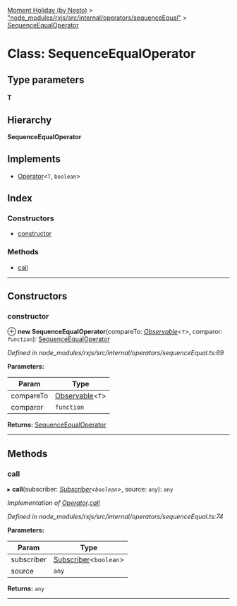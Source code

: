 [Moment Holiday (by Nesto)](../README.md) > ["node_modules/rxjs/src/internal/operators/sequenceEqual"](../modules/_node_modules_rxjs_src_internal_operators_sequenceequal_.md) > [SequenceEqualOperator](../classes/_node_modules_rxjs_src_internal_operators_sequenceequal_.sequenceequaloperator.md)

# Class: SequenceEqualOperator

## Type parameters
#### T 
## Hierarchy

**SequenceEqualOperator**

## Implements

* [Operator](../interfaces/_node_modules_rxjs_src_internal_operator_.operator.md)<`T`, `boolean`>

## Index

### Constructors

* [constructor](_node_modules_rxjs_src_internal_operators_sequenceequal_.sequenceequaloperator.md#constructor)

### Methods

* [call](_node_modules_rxjs_src_internal_operators_sequenceequal_.sequenceequaloperator.md#call)

---

## Constructors

<a id="constructor"></a>

###  constructor

⊕ **new SequenceEqualOperator**(compareTo: *[Observable](_node_modules_rxjs_src_internal_observable_.observable.md)<`T`>*, comparor: *`function`*): [SequenceEqualOperator](_node_modules_rxjs_src_internal_operators_sequenceequal_.sequenceequaloperator.md)

*Defined in node_modules/rxjs/src/internal/operators/sequenceEqual.ts:69*

**Parameters:**

| Param | Type |
| ------ | ------ |
| compareTo | [Observable](_node_modules_rxjs_src_internal_observable_.observable.md)<`T`> |
| comparor | `function` |

**Returns:** [SequenceEqualOperator](_node_modules_rxjs_src_internal_operators_sequenceequal_.sequenceequaloperator.md)

___

## Methods

<a id="call"></a>

###  call

▸ **call**(subscriber: *[Subscriber](_node_modules_rxjs_src_internal_subscriber_.subscriber.md)<`boolean`>*, source: *`any`*): `any`

*Implementation of [Operator](../interfaces/_node_modules_rxjs_src_internal_operator_.operator.md).[call](../interfaces/_node_modules_rxjs_src_internal_operator_.operator.md#call)*

*Defined in node_modules/rxjs/src/internal/operators/sequenceEqual.ts:74*

**Parameters:**

| Param | Type |
| ------ | ------ |
| subscriber | [Subscriber](_node_modules_rxjs_src_internal_subscriber_.subscriber.md)<`boolean`> |
| source | `any` |

**Returns:** `any`

___

